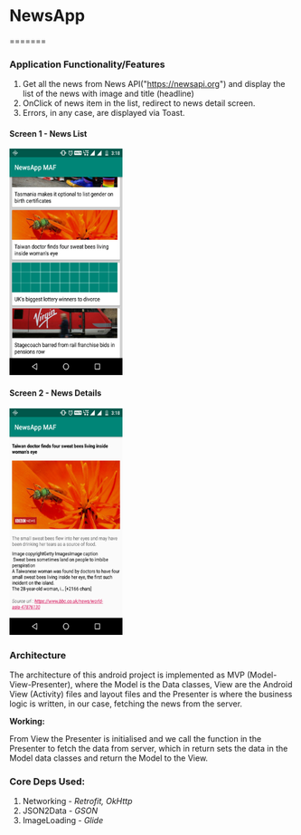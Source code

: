 # NewsApp
=======

### Application Functionality/Features

1. Get all the news from News API("https://newsapi.org") and display the list of the news with image and title (headline)
2. OnClick of news item in the list, redirect to news detail screen.
3. Errors, in any case, are displayed via Toast.



#### Screen 1 - News List
<img src="https://github.com/ritesh-karmare/NewsApp/blob/master/news_list.png" width="200" height="400" />


#### Screen 2 - News Details
<img src="https://github.com/ritesh-karmare/NewsApp/blob/master/news_detail.png" width="200" height="400" />

### Architecture

The architecture of this android project is implemented as MVP (Model-View-Presenter), where the Model is the Data classes, View are the Android View (Activity) files and layout files and the Presenter is where the business logic is written, in our case, fetching the news from the server.

**Working:**

From View the Presenter is initialised and we call the function in the Presenter to fetch the data from server, which in return sets the data in the Model data classes and return the Model to the View.


### Core Deps Used:

1. Networking - *Retrofit, OkHttp* <br />
2. JSON2Data - *GSON* <br />
3. ImageLoading - *Glide*